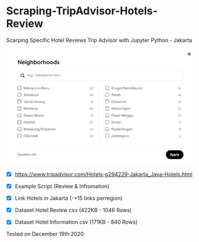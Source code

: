 # Scraping-TripAdvisor-Hotels-Review
Scarping Specific Hotel Reviews Trip Advisor with Jupyter Python - Jakarta

![ScreenShot](https://github.com/wishihab/Scraping-TripAdvisor-Hotels-Review/blob/main/neighboorhoods%20-%20region.PNG)

- [x] https://www.tripadvisor.com/Hotels-g294229-Jakarta_Java-Hotels.html
- [x] Example Script (Review & Infromation)
- [x] Link Hotels in Jakarta (-+15 links perregion)
- [x] Dataset Hotel Review csv (422KB - 1046 Rows)
- [x] Dataset Hotel Information csv (171KB - 840 Rows)


Tested on December 19th 2020
